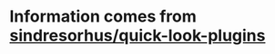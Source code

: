 # Information comes from [sindresorhus/quick-look-plugins](https://github.com/sindresorhus/quick-look-plugins)

